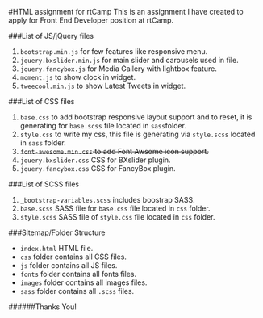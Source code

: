 #HTML assignment for rtCamp
This is an assignment I have created to apply for Front End Developer position at rtCamp.

###List of JS/jQuery files
1. `bootstrap.min.js` for few features like responsive menu.
2. `jquery.bxslider.min.js` for main slider and carousels used in file.
3. `jquery.fancybox.js` for Media Gallery with lightbox feature.
4. `moment.js` to show clock in widget.
5. `tweecool.min.js` to show Latest Tweets in widget.

###List of CSS files
1. `base.css` to add bootstrap responsive layout support and to reset, it is generating for `base.scss` file located in `sass`folder.
2. `style.css` to write my css, this file is generating via `style.scss` located in `sass` folder.
3. ~~`font-awesome.min.css` to add Font Awsome icon support.~~
4. `jquery.bxslider.css` CSS for BXslider plugin.
5. `jquery.fancybox.css` CSS for FancyBox plugin.

###List of SCSS files
1. `_bootstrap-variables.scss` includes boostrap SASS.
2. `base.scss` SASS file for `base.css` file located in `css` folder.
3. `style.scss` SASS file of `style.css` file located in `css` folder.

###Sitemap/Folder Structure
- `index.html` HTML file.
- `css` folder contains all CSS files.
- `js` folder contains all JS files.
- `fonts` folder contains all fonts files.
- `images` folder contains all images files.
- `sass` folder contains all `.scss` files.


######Thanks You!
